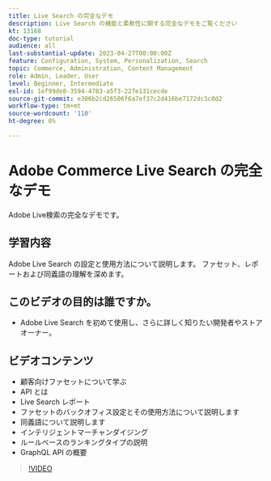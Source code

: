 ```yaml
---
title: Live Search の完全なデモ
description: Live Search の機能と柔軟性に関する完全なデモをご覧ください
kt: 13168
doc-type: tutorial
audience: all
last-substantial-update: 2023-04-27T00:00:00Z
feature: Configuration, System, Personalization, Search
topic: Commerce, Administration, Content Management
role: Admin, Leader, User
level: Beginner, Intermediate
exl-id: 1ef99de8-3594-4783-a5f3-227e131cecde
source-git-commit: e306b2cd26506f6a7ef37c2d416be7172dc3c0d2
workflow-type: tm+mt
source-wordcount: '110'
ht-degree: 0%

---
```


# Adobe Commerce Live Search の完全なデモ

Adobe Live検索の完全なデモです。

## 学習内容

Adobe Live Search の設定と使用方法について説明します。 ファセット、レポートおよび同義語の理解を深めます。

## このビデオの目的は誰ですか。

* Adobe Live Search を初めて使用し、さらに詳しく知りたい開発者やストアオーナー。

## ビデオコンテンツ

* 顧客向けファセットについて学ぶ
* API とは
* Live Search レポート
* ファセットのバックオフィス設定とその使用方法について説明します
* 同義語について説明します
* インテリジェントマーチャンダイジング
* ルールベースのランキングタイプの説明
* GraphQL API の概要

>[!VIDEO](https://video.tv.adobe.com/v/3454453?learn=on&captions=jpn)

